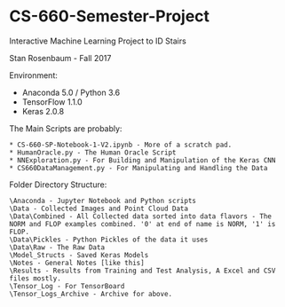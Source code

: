 # CS-660-Semester-Project
Interactive Machine Learning Project to ID Stairs

Stan Rosenbaum - Fall 2017

Environment:

   * Anaconda 5.0 / Python 3.6
   * TensorFlow 1.1.0
   * Keras 2.0.8

The Main Scripts are probably:

    * CS-660-SP-Notebook-1-V2.ipynb - More of a scratch pad.
    * HumanOracle.py - The Human Oracle Script
    * NNExploration.py - For Building and Manipulation of the Keras CNN
    * CS660DataManagement.py - For Manipulating and Handling the Data

Folder Directory Structure:

    \Anaconda - Jupyter Notebook and Python scripts
    \Data - Collected Images and Point Cloud Data
    \Data\Combined - All Collected data sorted into data flavors - The NORM and FLOP examples combined. '0' at end of name is NORM, '1' is FLOP.
    \Data\Pickles - Python Pickles of the data it uses
    \Data\Raw - The Raw Data
    \Model_Structs - Saved Keras Models
    \Notes - General Notes [like this]
    \Results - Results from Training and Test Analysis, A Excel and CSV files mostly.
    \Tensor_Log - For TensorBoard
    \Tensor_Logs_Archive - Archive for above.

